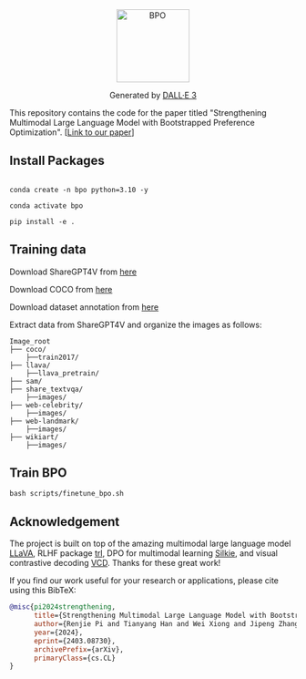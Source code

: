 <div align="center">
    <img src="images/logo.png" alt="BPO" width="128px">
<p>Generated by <a href="https://openai.com/dall-e-3">DALL·E 3</a></p>
</div>

This repository contains the code for the paper titled "Strengthening Multimodal Large Language Model with Bootstrapped Preference Optimization". [[Link to our paper](https://arxiv.org/abs/2403.08730)]
## Install Packages

```

conda create -n bpo python=3.10 -y

conda activate bpo

pip install -e .

```
## Training data
Download ShareGPT4V from [here](https://huggingface.co/datasets/Lin-Chen/ShareGPT4V)

Download COCO from [here](https://cocodataset.org/#home)

Download dataset annotation from [here](https://huggingface.co/datasets/renjiepi/BPO_Instruct)

Extract  data from ShareGPT4V and organize the images as follows:

```
Image_root
├── coco/
    ├──train2017/
├── llava/
    ├──llava_pretrain/
├── sam/
├── share_textvqa/
    ├──images/
├── web-celebrity/
    ├──images/
├── web-landmark/
    ├──images/
├── wikiart/
    ├──images/
```

## Train BPO

```
bash scripts/finetune_bpo.sh
```


## Acknowledgement
The project is built on top of the amazing multimodal large language model [LLaVA](https://github.com/haotian-liu/LLaVA), RLHF package [trl](https://github.com/huggingface/trl), DPO for multimodal learning [Silkie](https://github.com/vlf-silkie/VLFeedback), and visual contrastive decoding [VCD](https://github.com/DAMO-NLP-SG/VCD).
Thanks for these great work!


If you find our work useful for your research or applications, please cite using this BibTeX:
```bibtex
@misc{pi2024strengthening,
      title={Strengthening Multimodal Large Language Model with Bootstrapped Preference Optimization},
      author={Renjie Pi and Tianyang Han and Wei Xiong and Jipeng Zhang and Runtao Liu and Rui Pan and Tong Zhang},
      year={2024},
      eprint={2403.08730},
      archivePrefix={arXiv},
      primaryClass={cs.CL}
}
```
